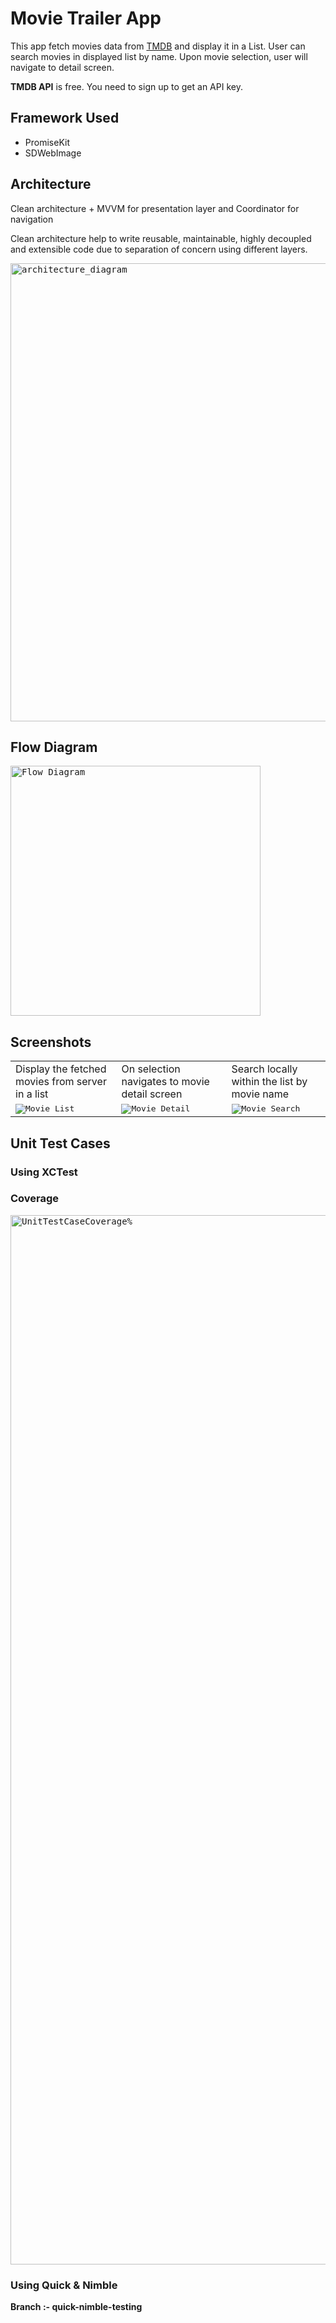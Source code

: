 # Movie Trailer App
This app fetch movies data from [TMDB](https://www.themoviedb.org) and display it in a List.
User can search movies in displayed list by name. Upon movie selection, user will navigate to detail screen.

**TMDB API** is free. You need to sign up to get an API key.

## Framework Used

* PromiseKit
* SDWebImage


## Architecture  
Clean architecture + MVVM for presentation layer and Coordinator for navigation

Clean architecture help to write reusable, maintainable, highly decoupled and extensible code due to separation of concern using different layers. 

<kbd>
<img width="733" alt="architecture_diagram" src="https://user-images.githubusercontent.com/4839453/187845506-04ccf82a-03d1-485d-9fed-7595b1e85e98.png">
</kbd>

## Flow Diagram
<kbd>
<img width="400" alt="Flow Diagram" src="https://user-images.githubusercontent.com/4839453/185610509-2420fb85-a779-4393-b9fe-008983b855a1.png">
</kbd>

## Screenshots
<!--
<p float="left">
<kbd>
<img src="https://user-images.githubusercontent.com/4839453/188343807-568760bc-553d-40a0-b39a-912fb6c252a4.png" alt="Movie List" title="Movie List" width="414" height="896">
</kbd>

<kbd>
<img src="https://user-images.githubusercontent.com/4839453/188343800-846442a8-ddea-4996-9330-217918ce3da0.png" alt="Movie Detail" title="Movie Detail" width="414" height="896">
</kbd>

<kbd>
<img src="https://user-images.githubusercontent.com/4839453/188343796-550c02b5-afa2-40b5-b1e1-5a1f08de91d8.png" alt="Movie Search" title="Movie Search" width="414" height="896">
</kbd>

</p>
-->

<table width="1200">
<tr>
<td>Display the fetched movies from server in a list </td>
<td>On selection navigates to movie detail screen </td>
<td>Search locally within the list by movie name</td>
</tr>
<tr>
<td valign="top"><kbd>
<img src="https://user-images.githubusercontent.com/4839453/185611207-2e107875-9427-4d51-8338-4ecad8ce20be.png" alt="Movie List" title="Movie List" >
</kbd></td>
<td valign="top"><kbd>
<img src="https://user-images.githubusercontent.com/4839453/185610956-84341074-f866-4ad9-9e44-3eb0720f7f99.png" alt="Movie Detail" title="Movie Detail" >
</kbd></td>
<td valign="top"><kbd>
<img src="https://user-images.githubusercontent.com/4839453/185611180-2976bc37-24bf-4200-b161-151c6fc4ae15.png" alt="Movie Search" title="Movie Search">
</kbd></td>
</tr>
</table>

## Unit Test Cases
### Using **XCTest**

### Coverage
<kbd>
<img width="1679" alt="UnitTestCaseCoverage%" src="https://user-images.githubusercontent.com/4839453/185820379-6aa78779-a122-4d12-ac45-cd8205205828.png">
</kbd>

### Using **Quick & Nimble**
**Branch :- quick-nimble-testing**
